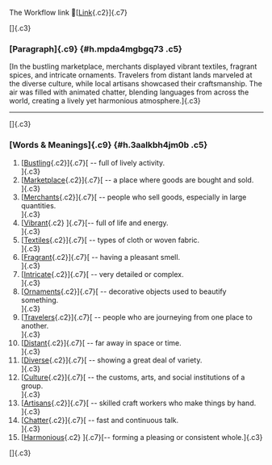 The Workflow link
👏[[Link](https://www.google.com/url?q=http://www.google.com&sa=D&source=editors&ust=1756866543748730&usg=AOvVaw0DCXk1vx1SeyCjSHx9HsCE){.c2}]{.c7}

[]{.c3}

### [Paragraph]{.c9} {#h.mpda4mgbgq73 .c5}

[In the bustling marketplace, merchants displayed vibrant textiles,
fragrant spices, and intricate ornaments. Travelers from distant lands
marveled at the diverse culture, while local artisans showcased their
craftsmanship. The air was filled with animated chatter, blending
languages from across the world, creating a lively yet harmonious
atmosphere.]{.c3}

------------------------------------------------------------------------

[]{.c3}

### [Words & Meanings]{.c9} {#h.3aalkbh4jm0b .c5}

1.  [[Bustling](https://www.google.com/url?q=http://www.google.com&sa=D&source=editors&ust=1756866543749502&usg=AOvVaw2AuG9S6x1AR4iiMM0Puf4R){.c2}]{.c7}[ --
    full of lively activity.\
    ]{.c3}
2.  [[Marketplace](https://www.google.com/url?q=http://www.google.com&sa=D&source=editors&ust=1756866543749659&usg=AOvVaw1IbWmFk9wPgD_oeKqUrSso){.c2}]{.c7}[ --
    a place where goods are bought and sold.\
    ]{.c3}
3.  [[Merchants](https://www.google.com/url?q=http://www.google.com&sa=D&source=editors&ust=1756866543749853&usg=AOvVaw1dUszppGCH5IbKdT3qgWV1){.c2}]{.c7}[ --
    people who sell goods, especially in large quantities.\
    ]{.c3}
4.  [[Vibrant](https://www.google.com/url?q=http://www.google.com&sa=D&source=editors&ust=1756866543750018&usg=AOvVaw0EBr3aYBg_uUfs61vZ2THZ){.c2}
    ]{.c7}[-- full of life and energy.\
    ]{.c3}
5.  [[Textiles](https://www.google.com/url?q=http://www.google.com&sa=D&source=editors&ust=1756866543750148&usg=AOvVaw2y0vORiFRimERLheK1MHW_){.c2}]{.c7}[ --
    types of cloth or woven fabric.\
    ]{.c3}
6.  [[Fragrant](https://www.google.com/url?q=http://www.google.com&sa=D&source=editors&ust=1756866543750286&usg=AOvVaw0lTS_h292784GvdWfPA2gx){.c2}]{.c7}[ --
    having a pleasant smell.\
    ]{.c3}
7.  [[Intricate](https://www.google.com/url?q=http://www.google.com&sa=D&source=editors&ust=1756866543750421&usg=AOvVaw0c4AUF6zOkA1wSVKKOR96C){.c2}]{.c7}[ --
    very detailed or complex.\
    ]{.c3}
8.  [[Ornaments](https://www.google.com/url?q=http://www.google.com&sa=D&source=editors&ust=1756866543750568&usg=AOvVaw26WobpNj1rOSagkYRrk7Eg){.c2}]{.c7}[ --
    decorative objects used to beautify something.\
    ]{.c3}
9.  [[Travelers](https://www.google.com/url?q=http://www.google.com&sa=D&source=editors&ust=1756866543750726&usg=AOvVaw2nW5OolgcmwfuAskBhnU0g){.c2}]{.c7}[ --
    people who are journeying from one place to another.\
    ]{.c3}
10. [[Distant](https://www.google.com/url?q=http://www.google.com&sa=D&source=editors&ust=1756866543750888&usg=AOvVaw2o5kY6foVXm0Ae2KkEZsFs){.c2}]{.c7}[ --
    far away in space or time.\
    ]{.c3}
11. [[Diverse](https://www.google.com/url?q=http://www.google.com&sa=D&source=editors&ust=1756866543751019&usg=AOvVaw3925r2FKCeTorpmRdu-wEl){.c2}]{.c7}[ --
    showing a great deal of variety.\
    ]{.c3}
12. [[Culture](https://www.google.com/url?q=http://www.google.com&sa=D&source=editors&ust=1756866543751160&usg=AOvVaw3b-RfDnA55VDKRhC4VPRu6){.c2}]{.c7}[ --
    the customs, arts, and social institutions of a group.\
    ]{.c3}
13. [[Artisans](https://www.google.com/url?q=http://www.google.com&sa=D&source=editors&ust=1756866543751323&usg=AOvVaw2hLve5lyEkmQjxZfcZG5Bv){.c2}]{.c7}[ --
    skilled craft workers who make things by hand.\
    ]{.c3}
14. [[Chatter](https://www.google.com/url?q=http://www.google.com&sa=D&source=editors&ust=1756866543751474&usg=AOvVaw0BCL51k7vZRKXcE1rUfWSz){.c2}]{.c7}[ --
    fast and continuous talk.\
    ]{.c3}
15. [[Harmonious](https://www.google.com/url?q=http://www.google.com&sa=D&source=editors&ust=1756866543751616&usg=AOvVaw1GEhq_mPen8SU3Q7DRWR6t){.c2}
    ]{.c7}[-- forming a pleasing or consistent whole.]{.c3}

[]{.c3}
